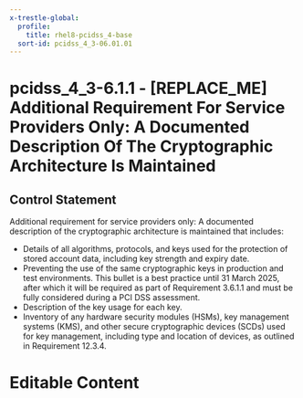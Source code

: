 ```yaml
---
x-trestle-global:
  profile:
    title: rhel8-pcidss_4-base
  sort-id: pcidss_4_3-06.01.01
---
```


# pcidss_4_3-6.1.1 - \[REPLACE_ME\] Additional Requirement For Service Providers Only: A Documented Description Of The Cryptographic Architecture Is Maintained

## Control Statement

Additional requirement for service providers only: A documented description of the
cryptographic architecture is maintained that includes:
- Details of all algorithms, protocols, and keys used for the protection of stored
account data, including key strength and expiry date.
- Preventing the use of the same cryptographic keys in production and test environments.
This bullet is a best practice until 31 March 2025, after which it will be required as
part of Requirement 3.6.1.1 and must be fully considered during a PCI DSS assessment.
- Description of the key usage for each key.
- Inventory of any hardware security modules (HSMs), key management systems (KMS), and
other secure cryptographic devices (SCDs) used for key management, including type and
location of devices, as outlined in Requirement 12.3.4.

# Editable Content

<!-- Make additions and edits below -->
<!-- The above represents the contents of the control as received by the profile, prior to additions. -->
<!-- If the profile makes additions to the control, they will appear below. -->
<!-- The above markdown may not be edited but you may edit the content below, and/or introduce new additions to be made by the profile. -->
<!-- If there is a yaml header at the top, parameter values may be edited. Use --set-parameters to incorporate the changes during assembly. -->
<!-- The content here will then replace what is in the profile for this control, after running profile-assemble. -->
<!-- The current profile has no added parts for this control, but you may add new ones here. -->
<!-- Each addition must have a heading either of the form ## Control my_addition_name -->
<!-- or ## Part a. (where the a. refers to one of the control statement labels.) -->
<!-- "## Control" parts are new parts added after the statement part. -->
<!-- "## Part" parts are new parts added into the top-level statement part with that label. -->
<!-- Subparts may be added with nested hash levels of the form ### My Subpart Name -->
<!-- underneath the parent ## Control or ## Part being added -->
<!-- See https://oscal-compass.github.io/compliance-trestle/tutorials/ssp_profile_catalog_authoring/ssp_profile_catalog_authoring for guidance. -->
